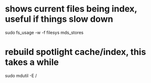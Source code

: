 # shows current files being index, useful if things slow down

sudo fs_usage -w -f filesys mds_stores

# rebuild spotlight cache/index, this takes a while

sudo mdutil -E /
